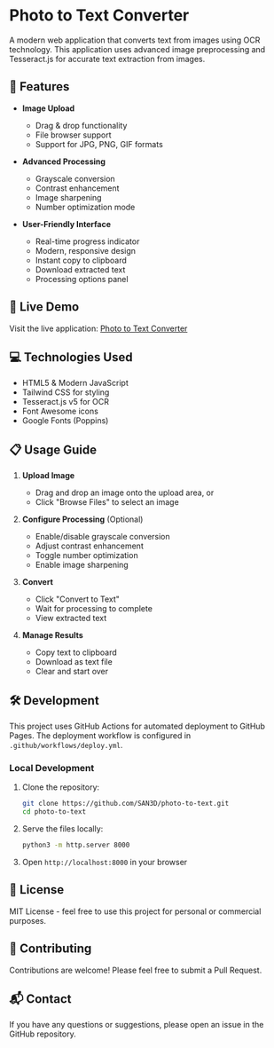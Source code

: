 # Photo to Text Converter

A modern web application that converts text from images using OCR technology. This application uses advanced image preprocessing and Tesseract.js for accurate text extraction from images.

## 🌟 Features

- **Image Upload**
  - Drag & drop functionality
  - File browser support
  - Support for JPG, PNG, GIF formats

- **Advanced Processing**
  - Grayscale conversion
  - Contrast enhancement
  - Image sharpening
  - Number optimization mode

- **User-Friendly Interface**
  - Real-time progress indicator
  - Modern, responsive design
  - Instant copy to clipboard
  - Download extracted text
  - Processing options panel

## 🚀 Live Demo

Visit the live application: [Photo to Text Converter](https://san3d.github.io/photo-to-text/)

## 💻 Technologies Used

- HTML5 & Modern JavaScript
- Tailwind CSS for styling
- Tesseract.js v5 for OCR
- Font Awesome icons
- Google Fonts (Poppins)

## 📋 Usage Guide

1. **Upload Image**
   - Drag and drop an image onto the upload area, or
   - Click "Browse Files" to select an image

2. **Configure Processing** (Optional)
   - Enable/disable grayscale conversion
   - Adjust contrast enhancement
   - Toggle number optimization
   - Enable image sharpening

3. **Convert**
   - Click "Convert to Text"
   - Wait for processing to complete
   - View extracted text

4. **Manage Results**
   - Copy text to clipboard
   - Download as text file
   - Clear and start over

## 🛠️ Development

This project uses GitHub Actions for automated deployment to GitHub Pages. The deployment workflow is configured in `.github/workflows/deploy.yml`.

### Local Development

1. Clone the repository:
   ```bash
   git clone https://github.com/SAN3D/photo-to-text.git
   cd photo-to-text
   ```

2. Serve the files locally:
   ```bash
   python3 -m http.server 8000
   ```

3. Open `http://localhost:8000` in your browser

## 📝 License

MIT License - feel free to use this project for personal or commercial purposes.

## 🤝 Contributing

Contributions are welcome! Please feel free to submit a Pull Request.

## 📬 Contact

If you have any questions or suggestions, please open an issue in the GitHub repository.